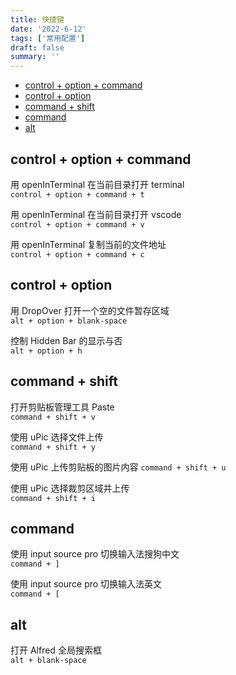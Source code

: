 ```yaml
---
title: 快捷键
date: '2022-6-12'
tags: ['常用配置']
draft: false
summary: ''
---
```


- [control + option + command](#control--option--command)
- [control + option](#control--option)
- [command + shift](#command--shift)
- [command](#command)
- [alt](#alt)

## control + option + command

用 openInTerminal 在当前目录打开 terminal  
`control + option + command + t`

用 openInTerminal 在当前目录打开 vscode  
`control + option + command + v`

用 openInTerminal 复制当前的文件地址  
`control + option + command + c`

## control + option

用 DropOver 打开一个空的文件暂存区域  
`alt + option + blank-space`

控制 Hidden Bar 的显示与否  
`alt + option + h`

## command + shift

打开剪贴板管理工具 Paste  
`command + shift + v`

使用 uPic 选择文件上传  
`command + shift + y`

使用 uPic 上传剪贴板的图片内容
`command + shift + u`

使用 uPic 选择裁剪区域并上传  
`command + shift + i`

## command

使用 input source pro 切换输入法搜狗中文  
`command + ]`

使用 input source pro 切换输入法英文  
`command + [`

## alt

打开 Alfred 全局搜索框  
`alt + blank-space`
